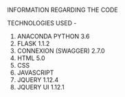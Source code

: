 INFORMATION REGARDING THE CODE

TECHNOLOGIES USED -  
1. ANACONDA PYTHON 3.6
2. FLASK 1.1.2
3. CONNEXION (SWAGGER) 2.7.0
4. HTML 5.0 
5. CSS
6. JAVASCRIPT
7. JQUERY 1.12.4
8. JQUERY UI 1.12.1

